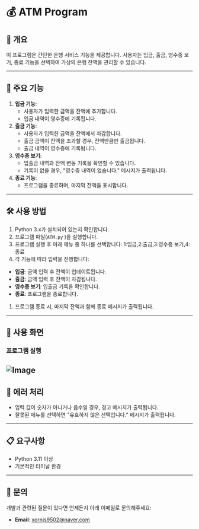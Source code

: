 # 💰 ATM Program
## 📜 개요
이 프로그램은 간단한 은행 서비스 기능을 제공합니다. 사용자는 입금, 출금, 영수증 보기, 종료 기능을 선택하여 가상의 은행 잔액을 관리할 수 있습니다.

---

## 📂 주요 기능
1. **입금 기능**:
    - 사용자가 입력한 금액을 잔액에 추가합니다.
    - 입금 내역이 영수증에 기록됩니다.
2. **출금 기능**:
    - 사용자가 입력한 금액을 잔액에서 차감합니다.
    - 출금 금액이 잔액을 초과할 경우, 잔액만큼만 출금됩니다.
    - 출금 내역이 영수증에 기록됩니다.
3. **영수증 보기**:
    - 입출금 내역과 잔액 변동 기록을 확인할 수 있습니다.
    - 기록이 없을 경우, "영수증 내역이 없습니다." 메시지가 출력됩니다.
4. **종료 기능**:
    - 프로그램을 종료하며, 마지막 잔액을 표시합니다.
---

## 🛠️ 사용 방법
1. Python 3.x가 설치되어 있는지 확인합니다.
2. 프로그램 파일(`ATM.py` )을 실행합니다.
3. 프로그램 실행 후 아래 메뉴 중 하나를 선택합니다:
 1:입금,2:출급,3:영수증 보기,4:종료
4. 각 기능에 따라 입력을 진행합니다:
- **입금**: 금액 입력 후 잔액이 업데이트됩니다.
- **출금**: 금액 입력 후 잔액이 차감됩니다.
- **영수증 보기**: 입출금 기록을 확인합니다.
- **종료**: 프로그램을 종료합니다.
1. 프로그램 종료 시, 마지막 잔액과 함께 종료 메시지가 출력됩니다.
---

## 🧩 사용 화면
### 프로그램 실행
![Image](https://github.com/user-attachments/assets/d965d513-a158-44d7-9930-3107719bb5d0)
---

## 🐛 에러 처리
- 입력 값이 숫자가 아니거나 음수일 경우, 경고 메시지가 출력됩니다.
- 잘못된 메뉴를 선택하면 "유효하지 않은 선택입니다." 메시지가 출력됩니다.
---

## 📋 요구사항
- Python 3.11 이상
- 기본적인 터미널 환경
---

## 📧 문의
개발과 관련된 질문이 있다면 언제든지 아래 이메일로 문의해주세요:

- **Email**: xornjs9502@naver.com 
